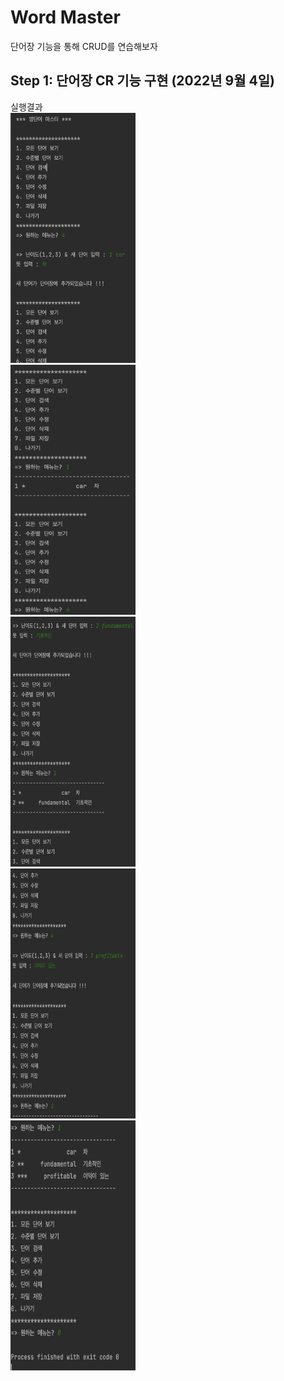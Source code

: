 # Word Master
단어장 기능을 통해 CRUD를 연습해보자
## Step 1: 단어장 CR 기능 구현 (2022년 9월 4일)

실행결과 </br>
<img src = 'https://github.com/muyaho-universe/WordMaster/blob/master/screenshot/CR0.png?raw=true' width = "200" height = "400"> </br>
<img src = 'https://github.com/muyaho-universe/WordMaster/blob/master/screenshot/CR1.png?raw=true' width = "200" height = "400"> </br>
<img src = 'https://github.com/muyaho-universe/WordMaster/blob/master/screenshot/CR2.png?raw=true' width = "200" height = "400"> </br>
<img src = 'https://github.com/muyaho-universe/WordMaster/blob/master/screenshot/CR3.png?raw=true' width = "200" height = "400"> </br>
<img src = 'https://github.com/muyaho-universe/WordMaster/blob/master/screenshot/CR4.png?raw=true' width = "200" height = "400"> </br>

